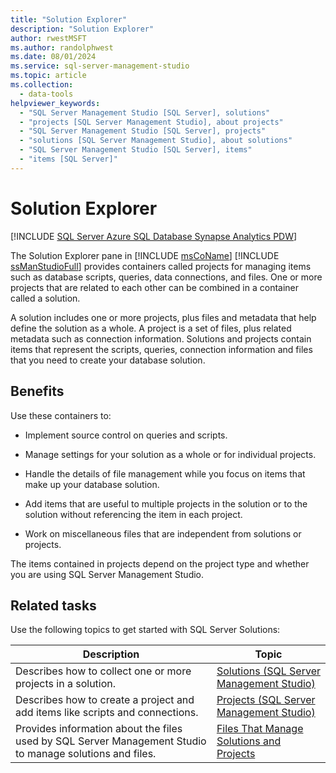 ```yaml
---
title: "Solution Explorer"
description: "Solution Explorer"
author: rwestMSFT
ms.author: randolphwest
ms.date: 08/01/2024
ms.service: sql-server-management-studio
ms.topic: article
ms.collection:
  - data-tools
helpviewer_keywords:
  - "SQL Server Management Studio [SQL Server], solutions"
  - "projects [SQL Server Management Studio], about projects"
  - "SQL Server Management Studio [SQL Server], projects"
  - "solutions [SQL Server Management Studio], about solutions"
  - "SQL Server Management Studio [SQL Server], items"
  - "items [SQL Server]"
---
```


# Solution Explorer

[!INCLUDE [SQL Server Azure SQL Database Synapse Analytics PDW](../includes/applies-to-version/sql-asdb-asdbmi-asa-pdw.md)]

The Solution Explorer pane in [!INCLUDE [msCoName](../includes/msconame-md.md)] [!INCLUDE [ssManStudioFull](../includes/ssmanstudiofull-md.md)] provides containers called projects for managing items such as database scripts, queries, data connections, and files. One or more projects that are related to each other can be combined in a container called a solution.

A solution includes one or more projects, plus files and metadata that help define the solution as a whole. A project is a set of files, plus related metadata such as connection information. Solutions and projects contain items that represent the scripts, queries, connection information and files that you need to create your database solution.

## Benefits

Use these containers to:

- Implement source control on queries and scripts.

- Manage settings for your solution as a whole or for individual projects.

- Handle the details of file management while you focus on items that make up your database solution.

- Add items that are useful to multiple projects in the solution or to the solution without referencing the item in each project.

- Work on miscellaneous files that are independent from solutions or projects.

The items contained in projects depend on the project type and whether you are using SQL Server Management Studio.

## Related tasks

Use the following topics to get started with SQL Server Solutions:

| Description | Topic |
| - | - |
| Describes how to collect one or more projects in a solution. | [Solutions (SQL Server Management Studio)](solutions-sql-server-management-studio.md) |
| Describes how to create a project and add items like scripts and connections. | [Projects (SQL Server Management Studio)](projects-sql-server-management-studio.md) |
| Provides information about the files used by SQL Server Management Studio to manage solutions and files. | [Files That Manage Solutions and Projects](files-that-manage-solutions-and-projects.md) |
